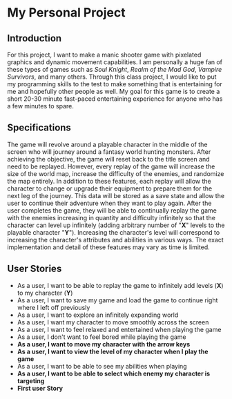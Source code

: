 # My Personal Project

## Introduction

For this project, I want to make a manic shooter game with pixelated graphics and dynamic 
movement capabilities. I am personally a huge fan of these types of games such as *Soul Knight*,
*Realm of the Mad God*, *Vampire Survivors*, and many others. Through this class project, 
I would like to put my programming skills to the test to make something that is entertaining 
for me and hopefully other people as well. My goal for this game is to create a short 20-30 minute 
fast-paced entertaining experience for anyone who has a few minutes to spare.

## Specifications

The game will revolve around a playable character in the middle of the screen who will 
journey around a fantasy world hunting monsters. After achieving the objective, the game will reset
back to the title screen and need to be replayed. However, every replay of the game will increase 
the size of the world map, increase the difficulty of the enemies, and randomize the map entirely. 
In addition to these features, each replay will allow the character to change or upgrade their 
equipment to prepare them for the next leg of the journey. This data will be stored as a save state
and allow the user to continue their adventure when they want to play again. After the user completes
the game, they will be able to continually replay the game with the enemies increasing in quantity and 
difficulty infinitely so that the character can level up infinitely (adding arbitrary number of "**X**" levels 
to the playable character "**Y**"). Increasing the character's level will correspond to increasing the 
character's attributes and abilities in various ways. The exact implementation and detail of these features
may vary as time is limited. 

## User Stories
- As a user, I want to be able to replay the game to infinitely add levels (**X**) to my character (**Y**)
- As a user, I want to save my game and load the game to continue right where I left off previously
- As a user, I want to explore an infinitely expanding world
- As a user, I want my character to move smoothly across the screen 
- As a user, I want to feel relaxed and entertained when playing the game
- As a user, I don't want to feel bored while playing the game
- **As a user, I want to move my character with the arrow keys** 
- **As a user, I want to view the level of my character when I play the game**
- As a user, I want to be able to see my abilities when playing
- **As a user, I want to be able to select which enemy my character is targeting**
- **First user Story**